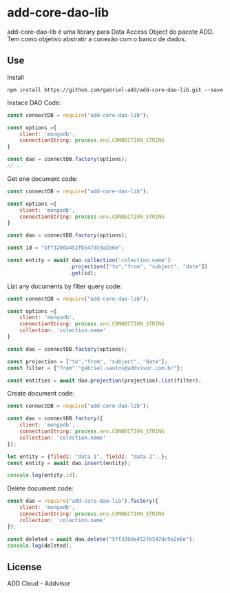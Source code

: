 # add-core-dao-lib
add-core-dao-lib é uma library para Data Access Object do pacote ADD. Tem como objetivo abstratir a conexão com o banco de dados.

## Use
Install

`npm install https://github.com/gabriel-add/add-core-dao-lib.git --save`

Instace DAO Code:

```javascript
const connectDB = require("add-core-dao-lib");

const options ={
    client: 'mongodb',
    connectionString: process.env.CONNECTION_STRING
}

const dao = connectDB.factory(options);
//...
```

Get one document code:

```javascript
const connectDB = require("add-core-dao-lib");

const options ={
    client: 'mongodb',
    connectionString: process.env.CONNECTION_STRING
}

const dao = connectDB.factory(options);

const id = "5ff320da452fb547dc9a2e6e";

const entity = await dao.collection('colection.name')
                    .projection(["to","from", "subject", "date"])
                    .get(id);

```

List any documents by filter query code:

```javascript
const connectDB = require("add-core-dao-lib");

const options ={
    client: 'mongodb',
    connectionString: process.env.CONNECTION_STRING
    collection: 'colection.name'
}

const dao = connectDB.factory(options);

const projection = ["to","from", "subject", "date"];
const filter = {"from":"gabriel.santos@addvisor.com.br"};

const entities = await dao.projection(projection).list(filter);

```

Create document code:

```javascript
const connectDB = require("add-core-dao-lib");

const dao = connectDB.factory({
    client: 'mongodb',
    connectionString: process.env.CONNECTION_STRING
    collection: 'colection.name'
});

let entity = {filed1: "data 1", field2: "data 2"..};
const entity = await dao.insert(entity);

console.log(entity.id);

```

Delete document code:

```javascript
const dao = require("add-core-dao-lib").factory({
    client: 'mongodb',
    connectionString: process.env.CONNECTION_STRING
    collection: 'colection.name'
});

const deleted = await dao.delete("5ff320da452fb547dc9a2e6e");
console.log(deleted);

```

## License

ADD Cloud - Addvisor